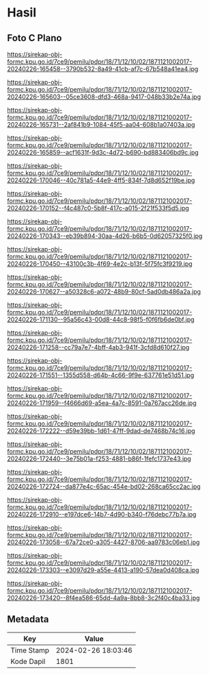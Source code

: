 # Hasil

## Foto C Plano

https://sirekap-obj-formc.kpu.go.id/7ce9/pemilu/pdpr/18/71/12/10/02/1871121002017-20240226-165458--3790b532-8a49-41cb-af7c-67b548a41ea4.jpg

https://sirekap-obj-formc.kpu.go.id/7ce9/pemilu/pdpr/18/71/12/10/02/1871121002017-20240226-165603--05ce3608-dfd3-468a-9417-048b33b2e74a.jpg

https://sirekap-obj-formc.kpu.go.id/7ce9/pemilu/pdpr/18/71/12/10/02/1871121002017-20240226-165731--2af841b9-1084-45f5-aa04-608b1a07403a.jpg

https://sirekap-obj-formc.kpu.go.id/7ce9/pemilu/pdpr/18/71/12/10/02/1871121002017-20240226-165859--acf1631f-9d3c-4d72-b690-bd883406bd9c.jpg

https://sirekap-obj-formc.kpu.go.id/7ce9/pemilu/pdpr/18/71/12/10/02/1871121002017-20240226-170046--40c781a5-44e9-4ff5-834f-7d8d652f19be.jpg

https://sirekap-obj-formc.kpu.go.id/7ce9/pemilu/pdpr/18/71/12/10/02/1871121002017-20240226-170152--f4c487c0-5b8f-417c-a015-2f21f533f5d5.jpg

https://sirekap-obj-formc.kpu.go.id/7ce9/pemilu/pdpr/18/71/12/10/02/1871121002017-20240226-170343--eb39b894-30aa-4d26-b6b5-0d62057325f0.jpg

https://sirekap-obj-formc.kpu.go.id/7ce9/pemilu/pdpr/18/71/12/10/02/1871121002017-20240226-170450--43100c3b-4f69-4e2c-b13f-5f75fc3f9219.jpg

https://sirekap-obj-formc.kpu.go.id/7ce9/pemilu/pdpr/18/71/12/10/02/1871121002017-20240226-170627--a50328c6-a072-48b9-80cf-5ad0db486a2a.jpg

https://sirekap-obj-formc.kpu.go.id/7ce9/pemilu/pdpr/18/71/12/10/02/1871121002017-20240226-171130--95a56c43-00d8-44c8-98f5-f0f6fb6de0bf.jpg

https://sirekap-obj-formc.kpu.go.id/7ce9/pemilu/pdpr/18/71/12/10/02/1871121002017-20240226-171258--cc79a7e7-4bff-4ab3-941f-3cfd8d610f27.jpg

https://sirekap-obj-formc.kpu.go.id/7ce9/pemilu/pdpr/18/71/12/10/02/1871121002017-20240226-171551--1355d558-d64b-4c66-9f9e-637761e51d51.jpg

https://sirekap-obj-formc.kpu.go.id/7ce9/pemilu/pdpr/18/71/12/10/02/1871121002017-20240226-171959--f4666d69-a5ea-4a7c-8591-0a767acc26de.jpg

https://sirekap-obj-formc.kpu.go.id/7ce9/pemilu/pdpr/18/71/12/10/02/1871121002017-20240226-172222--d59e39bb-1d61-47ff-9dad-de7468b74c16.jpg

https://sirekap-obj-formc.kpu.go.id/7ce9/pemilu/pdpr/18/71/12/10/02/1871121002017-20240226-172440--3e75b01a-f253-4881-b86f-1fefc1737e43.jpg

https://sirekap-obj-formc.kpu.go.id/7ce9/pemilu/pdpr/18/71/12/10/02/1871121002017-20240226-172724--da877e4c-65ac-454e-bd02-268ca65cc2ac.jpg

https://sirekap-obj-formc.kpu.go.id/7ce9/pemilu/pdpr/18/71/12/10/02/1871121002017-20240226-172910--e197dce6-14b7-4d90-b340-f76debc77b7a.jpg

https://sirekap-obj-formc.kpu.go.id/7ce9/pemilu/pdpr/18/71/12/10/02/1871121002017-20240226-173058--67a72ce0-a305-4427-8706-aa9783c06eb1.jpg

https://sirekap-obj-formc.kpu.go.id/7ce9/pemilu/pdpr/18/71/12/10/02/1871121002017-20240226-173303--e3097d29-a55e-4413-a190-57dea0d408ca.jpg

https://sirekap-obj-formc.kpu.go.id/7ce9/pemilu/pdpr/18/71/12/10/02/1871121002017-20240226-173420--8f4ea586-65dd-4a9a-8bb8-3c2f40c4ba33.jpg


## Metadata

| Key        | Value               |
| ---------- | ------------------- |
| Time Stamp | 2024-02-26 18:03:46 |
| Kode Dapil | 1801                |



